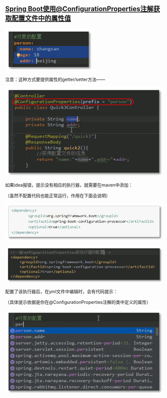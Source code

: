 ## [Spring Boot使用@ConfigurationProperties注解获取配置文件中的属性值](https://www.cnblogs.com/niwotaxuexiba/p/10849482.html)

![img](../../../image/1304881-20190511180450340-99615761.png)

注意：这种方式要提供属性的getter/setter方法——

![img](../../../image/1304881-20190511180552596-519344317.png)

如果idea报错，提示没有相应的执行器，就需要在maven中添加：

（虽然不配置代码也能正常运行，作用在下面会说明）

![img](../../../image/1304881-20190511180930590-495865600.png)

![img](../../../image/1304881-20190511181023248-854634830.png)

 配置了该执行器后，在yml文件中编辑时，会有代码提示：

（具体提示依据是你在@ConfigurationProperties注解的类中定义的属性）

![img](../../../image/1304881-20190511181259565-417660067.png)